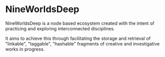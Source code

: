 # NineWorldsDeep

NineWorldsDeep is a node based ecosystem created with the intent of practicing and exploring interconnected disciplines.

It aims to achieve this through facilitating the storage and retrieval of "linkable", "taggable", "hashable" fragments of creative and investigative works in progress.
